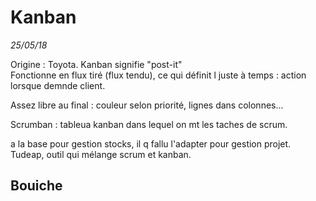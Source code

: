 Kanban
========================

*25/05/18*

Origine : Toyota. Kanban signifie "post-it"  
Fonctionne en flux tiré (flux tendu), ce qui définit l juste à temps : action lorsque demnde client.

Assez libre au final : couleur selon priorité, lignes dans colonnes...

Scrumban : tableua kanban dans lequel on mt les taches de scrum.

a la base pour gestion stocks, il q fallu l'adapter pour gestion projet. Tudeap, outil qui mélange scrum et kanban. 

## Bouiche

